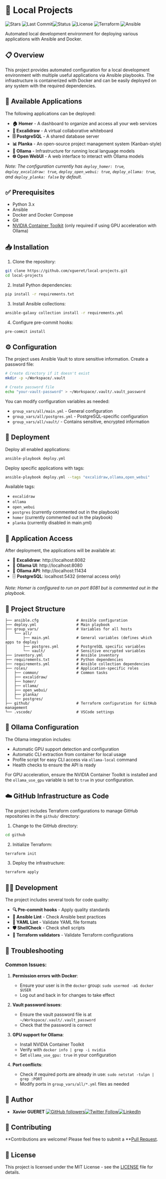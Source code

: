 # 🚀 Local Projects

![Stars](https://img.shields.io/github/stars/xgueret/local-projects?style=social) ![Last Commit](https://img.shields.io/github/last-commit/xgueret/local-projects)![Status](https://img.shields.io/badge/Status-Active-brightgreen) ![License](https://img.shields.io/badge/License-MIT-blue)
![Terraform](https://img.shields.io/badge/Terraform-%E2%89%A51.11.0-623CE4) ![Ansible](https://img.shields.io/badge/Ansible-2.14+-EE0000)

Automated local development environment for deploying various applications with Ansible and Docker.

## 📋 Overview

This project provides automated configuration for a local development environment with multiple useful applications via Ansible playbooks. The infrastructure is containerized with Docker and can be easily deployed on any system with the required dependencies.

## 📱 Available Applications

The following applications can be deployed:

- **🏠 Homer** - A dashboard to organize and access all your web services
- **🎨 Excalidraw** - A virtual collaborative whiteboard
- **🗄️ PostgreSQL** - A shared database server
- **📊 Planka** - An open-source project management system (Kanban-style)
- **🤖 Ollama** - Infrastructure for running local language models
- **🌐 Open WebUI** - A web interface to interact with Ollama models

*Note: The configuration currently has `deploy_homer: true`, `deploy_excalidraw: true`, `deploy_open_webui: true`, `deploy_ollama: true`, and `deploy_planka: false` by default.*

## ✅ Prerequisites

- Python 3.x
- Ansible
- Docker and Docker Compose
- Git
- [NVIDIA Container Toolkit](https://docs.nvidia.com/datacenter/cloud-native/container-toolkit/latest/install-guide.html) (only required if using GPU acceleration with Ollama)

## 📥 Installation

1. Clone the repository:

```bash
git clone https://github.com/xgueret/local-projects.git
cd local-projects
```

2. Install Python dependencies:

```bash
pip install -r requirements.txt
```

3. Install Ansible collections:

```bash
ansible-galaxy collection install -r requirements.yml
```

4. Configure pre-commit hooks:

```bash
pre-commit install
```

## ⚙️ Configuration

The project uses Ansible Vault to store sensitive information. Create a password file:

```bash
# Create directory if it doesn't exist
mkdir -p ~/Workspace/.vault

# Create password file
echo "your-vault-password" > ~/Workspace/.vault/.vault_password
```

You can modify configuration variables as needed:

- `group_vars/all/main.yml` - General configuration
- `group_vars/all/postgres.yml` - PostgreSQL-specific configuration
- `group_vars/all/vault/` - Contains sensitive, encrypted information

## 🚀 Deployment

Deploy all enabled applications:

```bash
ansible-playbook deploy.yml
```

Deploy specific applications with tags:

```bash
ansible-playbook deploy.yml --tags "excalidraw,ollama,open_webui"
```

Available tags:

* `excalidraw`
* `ollama`
* `open_webui`
* `postgres` (currently commented out in the playbook)
* `homer` (currently commented out in the playbook)
* `planka` (currently disabled in main.yml)

## 🔗 Application Access

After deployment, the applications will be available at:

* 🎨 **Excalidraw**: http://localhost:8082
* 🤖 **Ollama UI**: http://localhost:8080
* 🤖 **Ollama API**: http://localhost:11434
* 🗄️ **PostgreSQL**: localhost:5432 (internal access only)

*Note: Homer is configured to run on port 8081 but is commented out in the playbook.*

## 📁 Project Structure

```
├── ansible.cfg                 # Ansible configuration
├── deploy.yml                  # Main playbook
├── group_vars/                 # Variables for all hosts
│   └── all/
│       ├── main.yml            # General variables (defines which apps to deploy)
│       ├── postgres.yml        # PostgreSQL specific variables
│       └── vault/              # Sensitive encrypted variables
├── inventory.yml               # Ansible inventory
├── requirements.txt            # Python dependencies
├── requirements.yml            # Ansible collection dependencies
├── roles/                      # Application-specific roles
│   ├── common/                 # Common tasks
│   ├── excalidraw/
│   ├── homer/
│   ├── ollama/
│   ├── open_webui/
│   ├── planka/
│   └── postgres/
├── github/                     # Terraform configuration for GitHub management
└── .vscode/                    # VSCode settings
```

## 🤖 Ollama Configuration

The Ollama integration includes:
- Automatic GPU support detection and configuration
- Automatic CLI extraction from container for local usage
- Profile script for easy CLI access via `ollama-local` command
- Health checks to ensure the API is ready

For GPU acceleration, ensure the NVIDIA Container Toolkit is installed and the `ollama_use_gpu` variable is set to `true` in your configuration.

## ☁️ GitHub Infrastructure as Code

The project includes Terraform configurations to manage GitHub repositories in the `github/` directory:

1. Change to the GitHub directory:

```bash
cd github
```

2. Initialize Terraform:

```bash
terraform init
```

3. Deploy the infrastructure:

```bash
terraform apply
```

## 👨‍💻 Development

The project includes several tools for code quality:

- **🔍 Pre-commit hooks** - Apply quality standards
- **🧪 Ansible Lint** - Check Ansible best practices
- **📝 YAML Lint** - Validate YAML file formats
- **🛡️ ShellCheck** - Check shell scripts
- **🔧 Terraform validators** - Validate Terraform configurations

## 🚨 Troubleshooting

### Common Issues:

1. **Permission errors with Docker**:
   - Ensure your user is in the `docker` group: `sudo usermod -aG docker $USER`
   - Log out and back in for changes to take effect

2. **Vault password issues**:
   - Ensure the vault password file is at `~/Workspace/.vault/.vault_password`
   - Check that the password is correct

3. **GPU support for Ollama**:
   - Install NVIDIA Container Toolkit
   - Verify with `docker info | grep -i nvidia`
   - Set `ollama_use_gpu: true` in your configuration

4. **Port conflicts**:
   - Check if required ports are already in use: `sudo netstat -tulpn | grep :PORT`
   - Modify ports in `group_vars/all/*.yml` files as needed

## 👥 Author

- **Xavier GUERET**
  [![GitHub followers](https://img.shields.io/github/followers/xgueret?style=social)](https://github.com/xgueret)[![Twitter Follow](https://img.shields.io/twitter/follow/xgueret?style=social)](https://x.com/hixmaster)[![LinkedIn](https://img.shields.io/badge/LinkedIn-Connect-blue?style=flat&logo=linkedin)](https://www.linkedin.com/in/xavier-gueret-47bb3019b/)

## 🤝 Contributing

**Contributions are welcome! Please feel free to submit a **[Pull Request](https://github.com/xgueret/local-projects/pulls).

## 📄 License

This project is licensed under the MIT License - see the [LICENSE](LICENSE) file for details.
